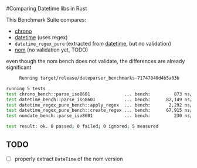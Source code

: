 #Comparing Datetime libs in Rust

 This Benchmark Suite compares:
 
 * [chrono](https://crates.io/crates/chrono)
 * [datetime](https://crates.io/crates/datetime) (uses regex)
 * `datetime_regex_pure` (extracted from [datetime](https://crates.io/crates/datetime), but no validation)
 * [nom](https://fnordig.de/2015/07/16/omnomnom-parsing-iso8601-dates-using-nom/) (no validation yet, TODO)

even though the nom bench does not validate, the differences are already significant

```bash
     Running target/release/dateparser_benchmarks-71747040d4b5a03b

running 5 tests
test chrono_bench::parse_iso8601             ... bench:         873 ns/iter (+/- 68)
test datetime_bench::parse_iso8601           ... bench:      82,149 ns/iter (+/- 2,087)
test datetime_regex_pure_bench::apply_regex  ... bench:       2,292 ns/iter (+/- 54)
test datetime_regex_pure_bench::create_regex ... bench:      67,915 ns/iter (+/- 795)
test nomdate_bench::parse_iso8601            ... bench:         230 ns/iter (+/- 2)

test result: ok. 0 passed; 0 failed; 0 ignored; 5 measured
```

## TODO

* [ ] properly extract `DateTime` of the nom version

